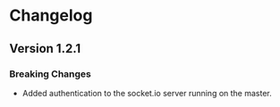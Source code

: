 Changelog
=========

Version 1.2.1
-------------

### Breaking Changes

- Added authentication to the socket.io server running on the master.

